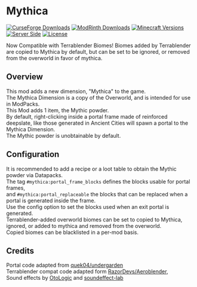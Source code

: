 
# Mythica
[![CurseForge Downloads](https://img.shields.io/curseforge/dt/1355713?style=flat&logo=CurseForge&logoColor=F16436&label=CurseForge&color=F16436)](https://www.curseforge.com/minecraft/mc-mods/farmers-attributes)
[![ModRinth Downloads](https://img.shields.io/modrinth/dt/farmers_attributes?style=flat&logo=modrinth&logoColor=%2300AF5C&label=Modrinth&color=%2300AF5C)](https://modrinth.com/mod/farmers_attributes)
[![Minecraft Versions](https://img.shields.io/badge/MC-1.21.1-green?style=flat&logo=minecraft&logoColor=white)](https://www.minecraft.net/ja-jp/about-minecraft)
[![Server Side](https://img.shields.io/badge/Side-Server%26Client-orange?style=flat)](#)
[![License](https://img.shields.io/github/license/medi-torimorta/farmers-attributes?style=flat&color=purple)](https://github.com/medi-torimorta/farmers-attributes/?tab=MIT-1-ov-file#)


Now Compatible with Terrablender Biomes!
Biomes added by Terrablender are copied to Mythica by default, but can be set to be ignored, or removed from the overworld in favor of mythica.

## Overview
This mod adds a new dimension, "Mythica" to the game.  
The Mythica Dimension is a copy of the Overworld, and is intended for use in ModPacks.  
This Mod adds 1 item, the Mythic powder.  
By default, right-clicking inside a portal frame made of reinforced deepslate, like those generated in Ancient Cities will spawn a portal to the Mythica Dimension.  
The Mythic powder is unobtainable by default.  

## Configuration
It is recommended to add a recipe or a loot table to obtain the Mythic powder via Datapacks.  
The tag `#mythica:portal_frame_blocks` defines the blocks usable for portal frames,  
and `#mythica:portal_replaceable` the blocks that can be replaced when a portal is generated inside the frame.  
Use the config option to set the blocks used when an exit portal is generated.  
Terrablender-added overworld biomes can be set to copied to Mythica, ignored, or added to mythica and removed from the overworld.  
Copied biomes can be blacklisted in a per-mod basis.  

## Credits
Portal code adapted from [quek04/undergarden](https://github.com/quek04/undergarden/)  
Terrablender compat code adapted form [RazorDevs/Aeroblender](https://github.com/RazorDevs/Aeroblender/),  
Sound effects by [OtoLogic](https://otologic.jp/) and [soundeffect-lab](https://soundeffect-lab.info/)